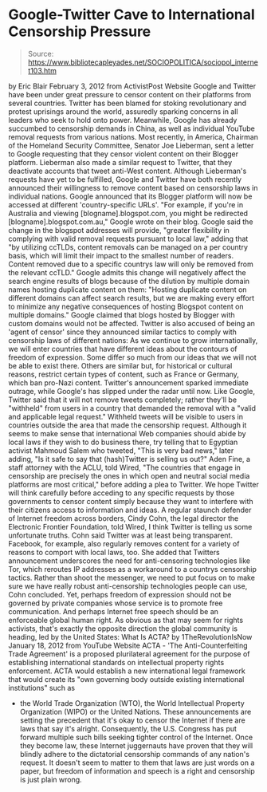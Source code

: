 # Google-Twitter Cave to International Censorship Pressure

> Source: https://www.bibliotecapleyades.net/SOCIOPOLITICA/sociopol_internet103.htm

by Eric Blair
February 3, 2012
from
ActivistPost Website
Google and Twitter have been under great pressure to censor content on their
platforms from several countries.
Twitter has been blamed for stoking
revolutionary and protest uprisings around the world, assuredly sparking
concerns in all leaders who seek to hold onto power. Meanwhile,
Google has
already succumbed to censorship demands in China, as well as individual
YouTube removal requests from various nations.
Most recently, in America, Chairman of the Homeland Security Committee,
Senator Joe Lieberman, sent a letter to Google requesting that they
censor
violent content on their Blogger platform. Lieberman also made a
similar
request to Twitter, that they deactivate accounts that tweet anti-West
content.
Although Lieberman's requests have yet to be fulfilled, Google and Twitter
have both recently announced their willingness to remove content based on
censorship laws in individual nations.
Google announced that its Blogger platform will now be accessed at different
'country-specific URLs'.
"For example, if you're in Australia and viewing [blogname].blogspot.com,
you might be redirected [blogname].blogspot.com.au," Google
wrote on their
blog.
Google said the change in the blogspot addresses will provide,
"greater
flexibility in complying with valid removal requests pursuant to local law,"
adding that "by utilizing ccTLDs, content removals can be managed on a per
country basis, which will limit their impact to the smallest number of
readers.
Content removed due to a specific countrys law will only be removed from
the relevant ccTLD."
Google admits this change will negatively affect the search engine results
of blogs because of the dilution by multiple domain names hosting duplicate
content on them:
"Hosting duplicate content on different domains can affect
search results, but we are making every effort to minimize any negative
consequences of hosting Blogspot content on multiple domains."
Google claimed that blogs hosted by Blogger with custom domains would not be
affected.
Twitter is also accused of being an 'agent of censor' since
they announced
similar tactics to comply with censorship laws of different nations:
As we continue to grow internationally, we will enter countries that have
different ideas about the contours of freedom of expression. Some differ so
much from our ideas that we will not be able to exist there.
Others are
similar but, for historical or cultural reasons, restrict certain types of
content, such as France or Germany, which ban pro-Nazi content.
Twitter's announcement sparked immediate outrage, while Google's has slipped
under the radar until now.
Like Google, Twitter said that it will not remove
tweets completely; rather they'll be "withheld" from users in a country that
demanded the removal with a "valid and applicable legal request."
Withheld
tweets will be visible to users in countries outside the area that made the
censorship request.
Although it seems to make sense that international Web companies should
abide by local laws if they wish to do business there, try telling that to
Egyptian activist Mahmoud Salem who
tweeted,
"This is very bad news," later
adding, "Is it safe to say that (hash)Twitter is selling us out?"
Aden Fine, a staff attorney with the ACLU,
told Wired,
"The countries that
engage in censorship are precisely the ones in which open and neutral social
media platforms are most critical," before adding a plea to Twitter.
We hope
Twitter will think carefully before acceding to any specific requests by
those governments to censor content simply because they want to interfere
with their citizens access to information and ideas.
A regular staunch defender of Internet freedom across borders,
Cindy Cohn,
the legal director the Electronic Frontier Foundation, told Wired,
I think
Twitter is telling us some unfortunate truths.
Cohn said Twitter was at least being transparent.
Facebook, for example,
also regularly removes content for a variety of reasons to comport with
local laws, too.
She added that Twitters announcement underscores the need
for anti-censoring technologies like Tor, which reroutes IP addresses as a
workaround to a countrys censorship tactics.
Rather than shoot the messenger, we need to put focus on to make sure we
have really robust anti-censorship technologies people can use, Cohn
concluded.
Yet, perhaps freedom of expression should not be governed by private
companies whose service is to promote free communication.
And perhaps
Internet free speech should be an enforceable global human right. As obvious
as that may seem for rights activists, that's exactly the opposite direction
the global community is heading, led by the United States:
What Is ACTA?
by
1TheRevolutionIsNow
January 18, 2012
from
YouTube Website
ACTA - 'The
Anti-Counterfeiting Trade Agreement' is a proposed
plurilateral agreement for the purpose of
establishing international standards
on intellectual
property rights enforcement.
ACTA would establish a new international legal
framework that would create its "own governing body
outside existing international institutions" such as
- the World Trade Organization (WTO), the World
Intellectual Property Organization (WIPO)
or the
United Nations.
These announcements are setting the precedent that it's okay to censor the
Internet if there are laws that say it's alright.
Consequently, the U.S.
Congress has put forward multiple such bills
seeking tighter control of the
Internet. Once they become law, these Internet juggernauts have proven that
they will blindly adhere to the dictatorial censorship commands of any
nation's request.
It doesn't seem to matter to them that laws are just words on a paper, but
freedom of information and speech is a right and censorship is just plain
wrong.
